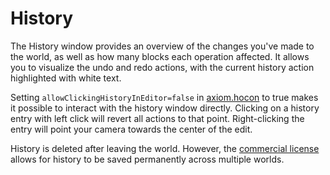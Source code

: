 # History

The History window provides an overview of the changes you've made to the world, as well as how many blocks each operation affected. It allows you to visualize the undo and redo actions, with the current history action highlighted with white text.

Setting `allowClickingHistoryInEditor=false` in [axiom.hocon](/advanced/configuration.md) to true makes it possible to interact with the history window directly. 
Clicking on a history entry with left click will revert all actions to that point. Right-clicking the entry will point your camera towards the center of the edit.

History is deleted after leaving the world. However, the [commercial license](https://axiom.moulberry.com/commercial) allows for history to be saved permanently across multiple worlds.
